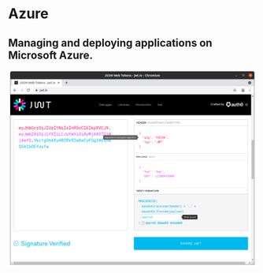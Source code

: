 # Azure

## Managing and deploying applications on Microsoft Azure.



![alt text](https://github.com/jylhakos/InternetOfThings/blob/main/JWT/JWT.png?raw=true)
